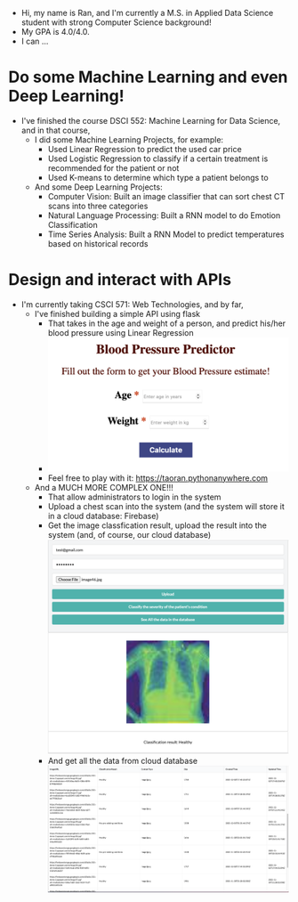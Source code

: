 - Hi, my name is Ran, and I'm currently a M.S. in Applied Data Science student with strong Computer Science background!
- My GPA is 4.0/4.0. 
- I can ...

# Do some Machine Learning and even Deep Learning!
- I've finished the course DSCI 552: Machine Learning for Data Science, and in that course, 
  - I did some Machine Learning Projects, for example:
    - Used Linear Regression to predict the used car price
    - Used Logistic Regression to classify if a certain treatment is recommended for the patient or not
    - Used K-means to determine which type a patient belongs to
  - And some Deep Learning Projects:
    - Computer Vision: Built an image classifier that can sort chest CT scans into three categories
    - Natural Language Processing: Built a RNN model to do Emotion Classification
    - Time Series Analysis: Built a RNN Model to predict temperatures based on historical records

# Design and interact with APIs 
- I'm currently taking CSCI 571: Web Technologies, and by far,
  - I've finished building a simple API using flask
    - That takes in the age and weight of a person, and predict his/her blood pressure using Linear Regression
    - ![](/images/blood_pressure_predict.png)
    - Feel free to play with it: https://taoran.pythonanywhere.com
  - And a MUCH MORE COMPLEX ONE!!!
    - That allow administrators to login in the system
    - Upload a chest scan into the system (and the system will store it in a cloud database: Firebase)
    - Get the image classfication result, upload the result into the system (and, of course, our cloud database)
    ![](/images/cla_result.png)
    - And get all the data from cloud database
    ![](/images/all_image.png)
